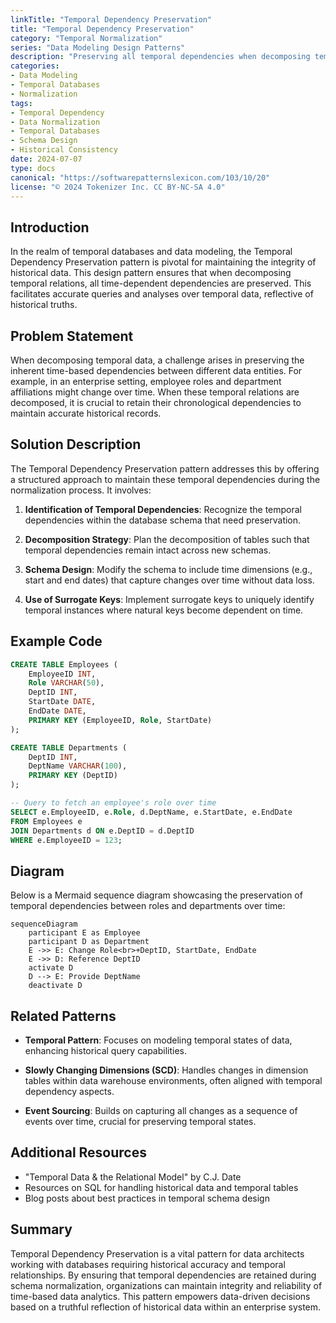 ```yaml
---
linkTitle: "Temporal Dependency Preservation"
title: "Temporal Dependency Preservation"
category: "Temporal Normalization"
series: "Data Modeling Design Patterns"
description: "Preserving all temporal dependencies when decomposing temporal relations in data models, ensuring historical accuracy and consistency in temporal databases."
categories:
- Data Modeling
- Temporal Databases
- Normalization
tags:
- Temporal Dependency
- Data Normalization
- Temporal Databases
- Schema Design
- Historical Consistency
date: 2024-07-07
type: docs
canonical: "https://softwarepatternslexicon.com/103/10/20"
license: "© 2024 Tokenizer Inc. CC BY-NC-SA 4.0"
---
```



## Introduction

In the realm of temporal databases and data modeling, the Temporal Dependency Preservation pattern is pivotal for maintaining the integrity of historical data. This design pattern ensures that when decomposing temporal relations, all time-dependent dependencies are preserved. This facilitates accurate queries and analyses over temporal data, reflective of historical truths.

## Problem Statement

When decomposing temporal data, a challenge arises in preserving the inherent time-based dependencies between different data entities. For example, in an enterprise setting, employee roles and department affiliations might change over time. When these temporal relations are decomposed, it is crucial to retain their chronological dependencies to maintain accurate historical records.

## Solution Description

The Temporal Dependency Preservation pattern addresses this by offering a structured approach to maintain these temporal dependencies during the normalization process. It involves:

1. **Identification of Temporal Dependencies**: Recognize the temporal dependencies within the database schema that need preservation.
  
2. **Decomposition Strategy**: Plan the decomposition of tables such that temporal dependencies remain intact across new schemas.
  
3. **Schema Design**: Modify the schema to include time dimensions (e.g., start and end dates) that capture changes over time without data loss.

4. **Use of Surrogate Keys**: Implement surrogate keys to uniquely identify temporal instances where natural keys become dependent on time.

## Example Code

```sql
CREATE TABLE Employees (
    EmployeeID INT,
    Role VARCHAR(50),
    DeptID INT,
    StartDate DATE,
    EndDate DATE,
    PRIMARY KEY (EmployeeID, Role, StartDate)
);

CREATE TABLE Departments (
    DeptID INT,
    DeptName VARCHAR(100),
    PRIMARY KEY (DeptID)
);

-- Query to fetch an employee's role over time
SELECT e.EmployeeID, e.Role, d.DeptName, e.StartDate, e.EndDate
FROM Employees e
JOIN Departments d ON e.DeptID = d.DeptID
WHERE e.EmployeeID = 123;
```

## Diagram

Below is a Mermaid sequence diagram showcasing the preservation of temporal dependencies between roles and departments over time:

```mermaid
sequenceDiagram
    participant E as Employee
    participant D as Department
    E ->> E: Change Role<br>+DeptID, StartDate, EndDate
    E ->> D: Reference DeptID
    activate D
    D --> E: Provide DeptName
    deactivate D
```

## Related Patterns

- **Temporal Pattern**: Focuses on modeling temporal states of data, enhancing historical query capabilities.

- **Slowly Changing Dimensions (SCD)**: Handles changes in dimension tables within data warehouse environments, often aligned with temporal dependency aspects.

- **Event Sourcing**: Builds on capturing all changes as a sequence of events over time, crucial for preserving temporal states.

## Additional Resources

- "Temporal Data & the Relational Model" by C.J. Date
- Resources on SQL for handling historical data and temporal tables
- Blog posts about best practices in temporal schema design

## Summary

Temporal Dependency Preservation is a vital pattern for data architects working with databases requiring historical accuracy and temporal relationships. By ensuring that temporal dependencies are retained during schema normalization, organizations can maintain integrity and reliability of time-based data analytics. This pattern empowers data-driven decisions based on a truthful reflection of historical data within an enterprise system.
